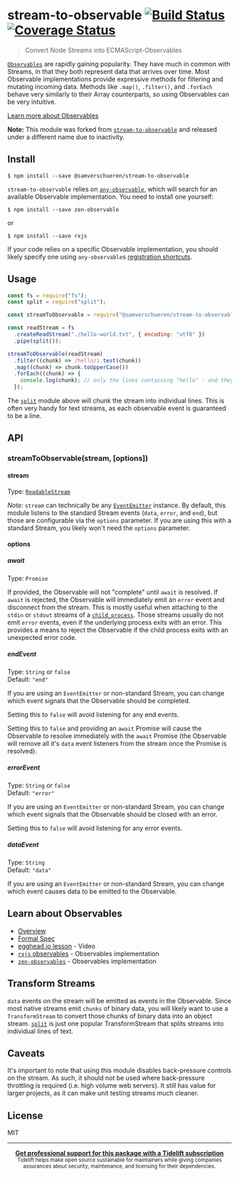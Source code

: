 # stream-to-observable [![Build Status](https://travis-ci.org/SamVerschueren/stream-to-observable.svg?branch=master)](https://travis-ci.org/SamVerschueren/stream-to-observable) [![Coverage Status](https://coveralls.io/repos/github/SamVerschueren/stream-to-observable/badge.svg?branch=master)](https://coveralls.io/github/SamVerschueren/stream-to-observable?branch=master)

> Convert Node Streams into ECMAScript-Observables

[`Observables`](https://github.com/zenparsing/es-observable) are rapidly gaining popularity. They have much in common with Streams, in that they both represent data that arrives over time. Most Observable implementations provide expressive methods for filtering and mutating incoming data. Methods like `.map()`, `.filter()`, and `.forEach` behave very similarly to their Array counterparts, so using Observables can be very intuitive.

[Learn more about Observables](#learn-about-observables)

**Note:** This module was forked from [`stream-to-observable`](https://github.com/jamestalmage/stream-to-observable) and released under a different name due to inactivity.

## Install

```
$ npm install --save @samverschueren/stream-to-observable
```

`stream-to-observable` relies on [`any-observable`](https://github.com/sindresorhus/any-observable), which will search for an available Observable implementation. You need to install one yourself:

```
$ npm install --save zen-observable
```

or

```
$ npm install --save rxjs
```

If your code relies on a specific Observable implementation, you should likely specify one using `any-observable`s [registration shortcuts](https://github.com/sindresorhus/any-observable#registration-shortcuts).

## Usage

```js
const fs = require("fs");
const split = require("split");

const streamToObservable = require("@samverschueren/stream-to-observable");

const readStream = fs
  .createReadStream("./hello-world.txt", { encoding: "utf8" })
  .pipe(split());

streamToObservable(readStream)
  .filter((chunk) => /hello/i.test(chunk))
  .map((chunk) => chunk.toUpperCase())
  .forEach((chunk) => {
    console.log(chunk); // only the lines containing "hello" - and they will be capitalized
  });
```

The [`split`](https://github.com/dominictarr/split) module above will chunk the stream into individual lines. This is often very handy for text streams, as each observable event is guaranteed to be a line.

## API

### streamToObservable(stream, [options])

#### stream

Type: [`ReadableStream`](https://nodejs.org/api/stream.html#stream_class_stream_readable)

_Note:_
`stream` can technically be any [`EventEmitter`](https://nodejs.org/api/events.html#events_class_eventemitter) instance. By default, this module listens to the standard Stream events (`data`, `error`, and `end`), but those are configurable via the `options` parameter. If you are using this with a standard Stream, you likely won't need the `options` parameter.

#### options

##### await

Type: `Promise`

If provided, the Observable will not "complete" until `await` is resolved. If `await` is rejected, the Observable will immediately emit an `error` event and disconnect from the stream. This is mostly useful when attaching to the `stdin` or `stdout` streams of a [`child_process`](https://nodejs.org/api/child_process.html#child_process_child_stdio). Those streams usually do not emit `error` events, even if the underlying process exits with an error. This provides a means to reject the Observable if the child process exits with an unexpected error code.

##### endEvent

Type: `String` or `false` <br>
Default: `"end"`

If you are using an `EventEmitter` or non-standard Stream, you can change which event signals that the Observable should be completed.

Setting this to `false` will avoid listening for any end events.

Setting this to `false` and providing an `await` Promise will cause the Observable to resolve immediately with the `await` Promise (the Observable will remove all it's `data` event listeners from the stream once the Promise is resolved).

##### errorEvent

Type: `String` or `false` <br>
Default: `"error"`

If you are using an `EventEmitter` or non-standard Stream, you can change which event signals that the Observable should be closed with an error.

Setting this to `false` will avoid listening for any error events.

##### dataEvent

Type: `String`<br>
Default: `"data"`

If you are using an `EventEmitter` or non-standard Stream, you can change which event causes data to be emitted to the Observable.

## Learn about Observables

- [Overview](https://github.com/zenparsing/es-observable)
- [Formal Spec](https://github.com/tc39/proposal-observable/)
- [egghead.io lesson](https://egghead.io/lessons/javascript-introducing-the-observable) - Video
- [`rxjs` observables](http://reactivex.io/rxjs/class/es6/Observable.js~Observable.html) - Observables implementation
- [`zen-observables`](https://github.com/zenparsing/zen-observable) - Observables implementation

## Transform Streams

`data` events on the stream will be emitted as events in the Observable. Since most native streams emit `chunks` of binary data, you will likely want to use a `TransformStream` to convert those chunks of binary data into an object stream. [`split`](https://github.com/dominictarr/split) is just one popular TransformStream that splits streams into individual lines of text.

## Caveats

It's important to note that using this module disables back-pressure controls on the stream. As such, it should not be used where back-pressure throttling is required (i.e. high volume web servers). It still has value for larger projects, as it can make unit testing streams much cleaner.

## License

MIT

---

<div align="center">
	<b>
		<a href="https://tidelift.com/subscription/pkg/npm-samverschueren-stream-to-observable?utm_source=npm-samverschueren-stream-to-observable&utm_medium=referral&utm_campaign=enterprise&utm_term=repo">Get professional support for this package with a Tidelift subscription</a>
	</b>
	<br>
	<sub>
		Tidelift helps make open source sustainable for maintainers while giving companies<br>assurances about security, maintenance, and licensing for their dependencies.
	</sub>
</div>
